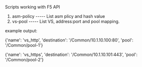 Scripts working with F5 API
1. asm-policy ----- List asm plicy and hash value
2. vs-pool  ----- List VS, address:port and pool mapping.

example output:

{'name': 'vs_http', 'destination': '/Common/10.1.10.100:80', 'pool': '/Common/pool-1'}

{'name': 'vs_https', 'destination': '/Common/10.1.10.101:443', 'pool': '/Common/pool-2'}
